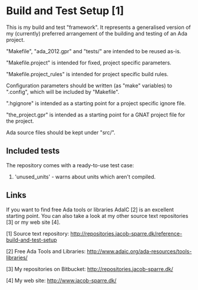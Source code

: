 Build and Test Setup [1]
========================

This is my build and test "framework".  It represents a generalised version of
my (currently) preferred arrangement of the building and testing of an Ada
project.

"Makefile", "ada_2012.gpr" and "tests/" are intended to be reused as-is.

"Makefile.project" is intended for fixed, project specific parameters.

"Makefile.project_rules" is intended for project specific build rules.

Configuration parameters should be written (as "make" variables) to ".config",
which will be included by "Makefile".

".hgignore" is intended as a starting point for a project specific ignore file.

"the_project.gpr" is intended as a starting point for a GNAT project file for
the project.

Ada source files should be kept under "src/".


Included tests
--------------

The repository comes with a ready-to-use test case:

1) 'unused_units' - warns about units which aren't compiled.


Links
-----

If you want to find free Ada tools or libraries AdaIC [2] is an excellent
starting point.  You can also take a look at my other source text
repositories [3] or my web site [4].

[1] Source text repository:
    http://repositories.jacob-sparre.dk/reference-build-and-test-setup

[2] Free Ada Tools and Libraries:
    http://www.adaic.org/ada-resources/tools-libraries/

[3] My repositories on Bitbucket:
    http://repositories.jacob-sparre.dk/

[4] My web site:
    http://www.jacob-sparre.dk/

